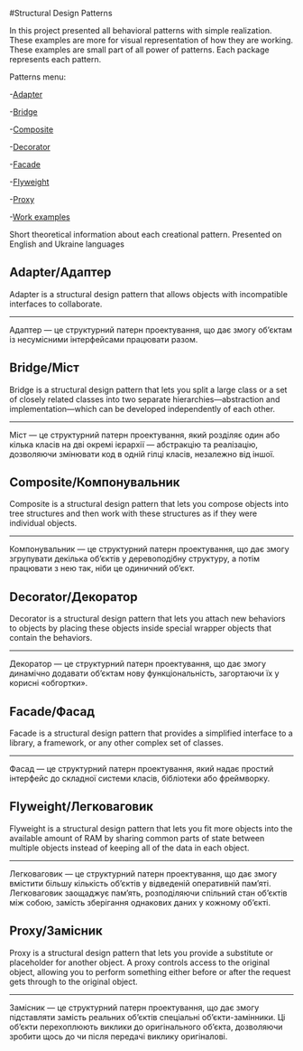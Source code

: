 #Structural Design Patterns

In this project presented all behavioral patterns with simple realization.
These examples are more for visual representation of how they are working.
These examples are small part of all power of patterns.
Each package represents each pattern.

Patterns menu:

-[Adapter](src/main/java/adapter)

-[Bridge](src/main/java/bridge)

-[Composite](src/main/java/composite)

-[Decorator](src/main/java/decorator)

-[Facade](src/main/java/fasade)

-[Flyweight](src/main/java/flyweight)

-[Proxy](src/main/java/proxy)

-[Work examples](docs/images)

Short theoretical information about each creational pattern.
Presented on English and Ukraine languages

Adapter/Адаптер
-

Adapter is a structural design pattern that allows objects with incompatible interfaces to collaborate.

___

Адаптер — це структурний патерн проектування, 
що дає змогу об’єктам із несумісними інтерфейсами працювати разом.

Bridge/Міст
-

Bridge is a structural design pattern that lets you split a large
class or a set of closely related classes into two separate 
hierarchies—abstraction and implementation—which can be developed independently of each other.

___

Міст — це структурний патерн проектування, 
який розділяє один або кілька класів на дві окремі ієрархії — абстракцію та реалізацію, 
дозволяючи змінювати код в одній гілці класів, незалежно від іншої.

Composite/Компонувальник
-

Composite is a structural design pattern that 
lets you compose objects into tree structures 
and then work with these structures as if they were individual objects.

___

Компонувальник — це структурний патерн проектування,
що дає змогу згрупувати декілька об’єктів у деревоподібну структуру, 
а потім працювати з нею так, ніби це одиничний об’єкт.

Decorator/Декоратор
-

Decorator is a structural design pattern 
that lets you attach new behaviors to 
objects by placing these objects inside special wrapper objects that contain the behaviors.

___

Декоратор — це структурний патерн проектування, 
що дає змогу динамічно додавати об’єктам нову функціональність, 
загортаючи їх у корисні «обгортки».

Facade/Фасад
-

Facade is a structural design pattern 
that provides a simplified interface to a library, 
a framework, or any other complex set of classes.

___

Фасад — це структурний патерн проектування,
який надає простий інтерфейс до складної системи класів, бібліотеки або фреймворку.

Flyweight/Легковаговик
-

Flyweight is a structural design pattern that lets you 
fit more objects into the available amount of RAM by sharing 
common parts of state between multiple objects instead of keeping all of the data in each object.

___

Легковаговик — це структурний патерн проектування, 
що дає змогу вмістити більшу кількість об’єктів у відведеній оперативній пам’яті.
Легковаговик заощаджує пам’ять, розподіляючи спільний стан об’єктів між собою, 
замість зберігання однакових даних у кожному об’єкті.

Proxy/Замісник
-

Proxy is a structural design pattern that lets you provide a substitute or placeholder for
another object. A proxy controls access to the original object, allowing you to perform 
something either before or after the request gets through to the original object.

___

Замісник — це структурний патерн проектування, 
що дає змогу підставляти замість реальних об’єктів спеціальні об’єкти-замінники. 
Ці об’єкти перехоплюють виклики до оригінального об’єкта,
дозволяючи зробити щось до чи після передачі виклику оригіналові.

